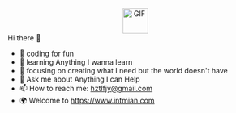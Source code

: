 <div align="center">
  <img align="center" alt="GIF" height="50px" weight="50px"  src="https://media.giphy.com/media/du3J3cXyzhj75IOgvA/giphy.gif" />
</div>
Hi there 👋

- 🔭 coding for fun
- 🌱 learning Anything I wanna learn
- 🧭 focusing on creating what I need but the world doesn't have
- 💬 Ask me about Anything I can Help
- 📫 How to reach me: hztlfjy@gmail.com
- 🌍 Welcome to https://www.intmian.com
